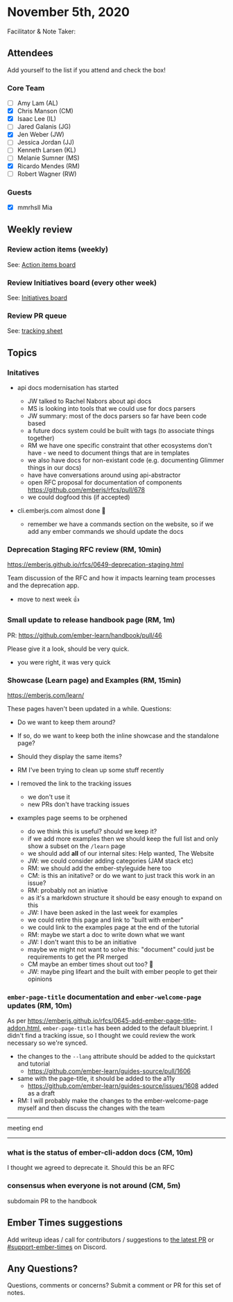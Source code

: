 # November 5th, 2020

Facilitator & Note Taker: 

## Attendees

Add yourself to the list if you attend and check the box!

### Core Team
- [ ] Amy Lam (AL)
- [x] Chris Manson (CM)
- [x] Isaac Lee (IL)
- [ ] Jared Galanis (JG)
- [x] Jen Weber (JW)
- [ ] Jessica Jordan (JJ)
- [ ] Kenneth Larsen (KL)
- [ ] Melanie Sumner (MS)
- [x] Ricardo Mendes (RM)
- [ ] Robert Wagner (RW)

### Guests

- [x] mmrhsll Mia

## Weekly review

### Review action items (weekly)
See: [Action items board](https://github.com/orgs/ember-learn/projects/47)

### Review Initiatives board (every other week)
See: [Initiatives board](https://github.com/orgs/ember-learn/projects/33)

### Review PR queue
See: [tracking sheet](https://docs.google.com/spreadsheets/d/1sPyN9z9wZMpTNwqCfa6R9QSPZkIW4iQd-H4gZC7ILLk/edit#gid=2035777454)

## Topics

### Initatives

- api docs modernisation has started
  - JW talked to Rachel Nabors about api docs
  - MS is looking into tools that we could use for docs parsers
  - JW summary: most of the docs parsers so far have been code based
  - a future docs system could be built with tags (to associate things together)
  - RM we have one specific constraint that other ecosystems don't have - we need to document things that are in templates
  - we also have docs for non-existant code (e.g. documenting Glimmer things in our docs)
  - have have conversations around using api-abstractor
  - open RFC proposal for documentation of components https://github.com/emberjs/rfcs/pull/678
  - we could dogfood this (if accepted)
  
- cli.emberjs.com almost done :tada:
  - remember we have a commands section on the website, so if we add any ember commands we should update the docs


### Deprecation Staging RFC review (RM, 10min)
https://emberjs.github.io/rfcs/0649-deprecation-staging.html

Team discussion of the RFC and how it impacts learning team processes and the deprecation app.

- move to next week :+1: 

### Small update to release handbook page (RM, 1m)
PR: https://github.com/ember-learn/handbook/pull/46

Please give it a look, should be very quick.

- you were right, it was very quick

### Showcase (Learn page) and Examples (RM, 15min)
https://emberjs.com/learn/

These pages haven't been updated in a while. Questions:
- Do we want to keep them around?
- If so, do we want to keep both the inline showcase and the standalone page?
- Should they display the same items?

- RM I've been trying to clean up some stuff recently
- I removed the link to the tracking issues 
  - we don't use it
  - new PRs don't have tracking issues
- examples page seems to be orphened 
  - do we think this is useful? should we keep it? 
  - if we add more examples then we should keep the full list and only show a subset on the `/learn` page
  - we should add **all** of our internal sites: Help wanted, The Website 
  - JW: we could consider adding categories (JAM stack etc) 
  - RM: we should add the ember-styleguide here too
  - CM: is this an initative? or do we want to just track this work in an issue? 
  - RM: probably not an iniative
  - as it's a markdown structure it should be easy enough to expand on this
  - JW: I have been asked in the last week for examples
  - we could retire this page and link to "built with ember"
  - we could link to the examples page at the end of the tutorial
  - RM: maybe we start a doc to write down what we want
  - JW: I don't want this to be an initiative
  - maybe we might not want to solve this: "document" could just be requirements to get the PR merged
  - CM maybe an ember times shout out too? :tada:
  - JW: maybe ping lifeart and the built with ember people to get their opinions 


### `ember-page-title` documentation and `ember-welcome-page` updates (RM, 10m)

As per https://emberjs.github.io/rfcs/0645-add-ember-page-title-addon.html,
`ember-page-title` has been added to the default blueprint.
I didn't find a tracking issue, so I thought we could review the work necessary so we're synced.

- the changes to the `--lang` attribute should be added to the quickstart and tutorial
  - https://github.com/ember-learn/guides-source/pull/1606
- same with the page-title, it should be added to the a11y 
  - https://github.com/ember-learn/guides-source/issues/1608 added as a draft
- RM: I will probably make the changes to the ember-welcome-page myself and then discuss the changes with the team

--- 

meeting end

--- 


### what is the status of ember-cli-addon docs (CM, 10m)

I thought we agreed to deprecate it.
Should this be an RFC

### consensus when everyone is not around (CM, 5m) 

subdomain PR to the handbook


<!-- If you would like to add a topic to the agenda please add a suggestion to the PR using the following format: -->
<!-- ### Your topic (INITIALS, expected duration in minutes) -->
<!-- replace with topic -->
<!-- replace with topic -->
<!-- replace with topic -->
<!-- replace with topic -->
<!-- replace with topic -->

## Ember Times suggestions
Add writeup ideas / call for contributors / suggestions to [the latest PR](https://github.com/ember-learn/ember-blog/pulls?q=is%3Aopen+is%3Apr+label%3A%22%F0%9F%97%9E+embertimes%22%20or%20#support-ember-times) or [#support-ember-times](https://discordapp.com/channels/480462759797063690/485450546887786506) on Discord.

## Any Questions?
Questions, comments or concerns? Submit a comment or PR for this set of notes.
